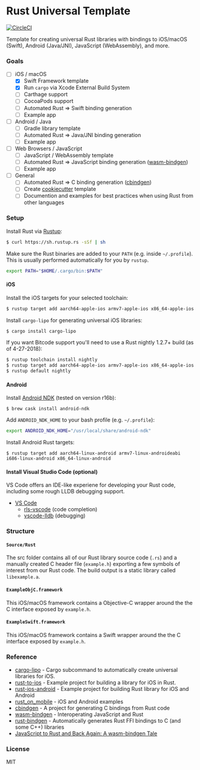 # Rust Universal Template

[![CircleCI](https://img.shields.io/circleci/project/github/Raizlabs/rust-universal-template/master.svg)](https://circleci.com/gh/Raizlabs/rust-universal-template)

Template for creating universal Rust libraries with bindings to iOS/macOS (Swift), Android (Java/JNI), JavaScript (WebAssembly), and more.

### Goals

- [ ] iOS / macOS
	- [x] Swift Framework template
	- [x] Run `cargo` via Xcode External Build System
	- [ ] Carthage support
	- [ ] CocoaPods support
	- [ ] Automated Rust => Swift binding generation
	- [ ] Example app
- [ ] Android / Java
	- [ ] Gradle library template
	- [ ] Automated Rust => Java/JNI binding generation
	- [ ] Example app	
- [ ] Web Browsers / JavaScript
	- [ ] JavaScript / WebAssembly template
	- [ ] Automated Rust => JavaScript binding generation ([wasm-bindgen](https://github.com/rustwasm/wasm-bindgen))
	- [ ] Example app
- [ ] General
	- [ ] Automated Rust => C binding generation ([cbindgen](https://github.com/eqrion/cbindgen/))
	- [ ] Create [cookiecutter](https://github.com/audreyr/cookiecutter) template
	- [ ] Documention and examples for best practices when using Rust from other languages

### Setup

Install Rust via [Rustup](https://rustup.rs/):

```bash
$ curl https://sh.rustup.rs -sSf | sh
```

Make sure the Rust binaries are added to your `PATH` (e.g. inside `~/.profile`). This is usually performed automatically for you by `rustup`.

```bash
export PATH="$HOME/.cargo/bin:$PATH"
```

#### iOS

Install the iOS targets for your selected toolchain:

```bash
$ rustup target add aarch64-apple-ios armv7-apple-ios x86_64-apple-ios i386-apple-ios
```

Install `cargo-lipo` for generating universal iOS libraries:

```bash
$ cargo install cargo-lipo
```

If you want Bitcode support you'll need to use a Rust nightly 1.2.7+ build (as of 4-27-2018):

```bash
$ rustup toolchain install nightly
$ rustup target add aarch64-apple-ios armv7-apple-ios x86_64-apple-ios i386-apple-ios --toolchain nightly
$ rustup default nightly
```

#### Android

Install [Android NDK](https://developer.android.com/ndk/) (tested on version r16b):

```
$ brew cask install android-ndk
```

Add `ANDROID_NDK_HOME` to your bash profile (e.g. `~/.profile`):

```bash
export ANDROID_NDK_HOME="/usr/local/share/android-ndk"
```

Install Android Rust targets:

```
$ rustup target add aarch64-linux-android armv7-linux-androideabi i686-linux-android x86_64-linux-android
```

#### Install Visual Studio Code (optional)

VS Code offers an IDE-like experiene for developing your Rust code, including some rough LLDB debugging support.

* [VS Code](https://code.visualstudio.com/)
  * [rls-vscode](https://github.com/rust-lang-nursery/rls-vscode) (code completion)
  * [vscode-lldb](https://github.com/vadimcn/vscode-lldb) (debugging)

### Structure

#### `Source/Rust`

The src folder contains all of our Rust library source code (`.rs`) and a manually created C header file (`example.h`) exporting a few symbols of interest from our Rust code. The build output is a static library called `libexample.a`.

#### `ExampleObjC.framework`

This iOS/macOS framework contains a Objective-C wrapper around the the C interface exposed by `example.h`.

#### `ExampleSwift.framework`

This iOS/macOS framework contains a Swift wrapper around the the C interface exposed by `example.h`.

### Reference

* [cargo-lipo](https://github.com/TimNN/cargo-lipo) - Cargo subcommand to automatically create universal libraries for iOS.
* [rust-to-ios](https://github.com/wojteklu/rust-to-ios) - Example project for building a library for iOS in Rust.
* [rust-ios-android](https://github.com/kennytm/rust-ios-android) - Example project for building Rust library for iOS and Android
* [rust_on_mobile](https://github.com/Geal/rust_on_mobile) - iOS and Android examples
* [cbindgen](https://github.com/eqrion/cbindgen/) - A project for generating C bindings from Rust code
* [wasm-bindgen](https://github.com/rustwasm/wasm-bindgen) - Interoperating JavaScript and Rust
* [rust-bindgen](https://github.com/rust-lang-nursery/rust-bindgen) - Automatically generates Rust FFI bindings to C (and some C++) libraries
* [JavaScript to Rust and Back Again: A wasm-bindgen Tale](https://hacks.mozilla.org/2018/04/javascript-to-rust-and-back-again-a-wasm-bindgen-tale/)

### License

MIT